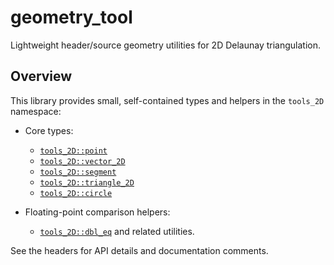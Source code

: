 # geometry_tool

Lightweight header/source geometry utilities for 2D Delaunay triangulation.

## Overview

This library provides small, self-contained types and helpers in the `tools_2D` namespace:

- Core types:
  - [`tools_2D::point`](include/geo_2D/point_2D.h)
  - [`tools_2D::vector_2D`](include/geo_2D/vector_2D.h)
  - [`tools_2D::segment`](include/geo_2D/segment_2D.h)
  - [`tools_2D::triangle_2D`](include/geo_2D/triangle_2D.h)
  - [`tools_2D::circle`](include/geo_2D/circle_2D.h)

- Floating-point comparison helpers:
  - [`tools_2D::dbl_eq`](include/base/dbl_compare.h) and related utilities.

See the headers for API details and documentation comments.
